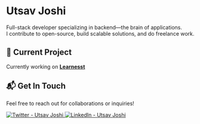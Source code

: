 # Utsav Joshi

Full-stack developer specializing in backend—the brain of applications.  
I contribute to open-source, build scalable solutions, and do freelance work.

## 🚧 Current Project
Currently working on **[Learnesst](https://learnesst.vercel.app/)**

## 📬 Get In Touch
Feel free to reach out for collaborations or inquiries!

<p align="left">
  <a href="https://x.com/joshi__utsav" target="_blank">
    <img src="https://img.shields.io/badge/-Twitter-1DA1F2?style=flat-square&logo=twitter&logoColor=white" alt="Twitter - Utsav Joshi" />
  </a>
  <a href="https://www.linkedin.com/in/joshi-utsav" target="_blank">
    <img src="https://img.shields.io/badge/-LinkedIn-0A66C2?style=flat-square&logo=linkedin&logoColor=white" alt="LinkedIn - Utsav Joshi" />
  </a>
</p>
